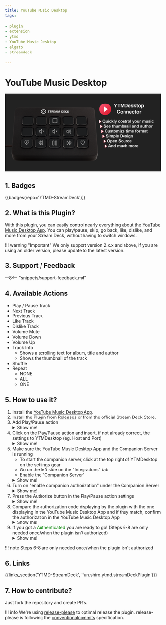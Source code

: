 ```yaml
---
title: YouTube Music Desktop
tags:

- plugin
- extension
- ytmd
- YouTube Music Desktop
- elgato
- streamdeck

---
```


# YouTube Music Desktop

![hero](https://raw.githubusercontent.com/XeroxDev/YTMD-StreamDeck/master/assets/thumbnail/ytmdc-thumbnail.png)

## 1. Badges

{{badges(repo='YTMD-StreamDeck')}}

## 2. What is this Plugin?

With this plugin, you can easily control nearly everything about the [YouTube Music Desktop App](https://github.com/ytmdesktop/ytmdesktop). You can play/pause, skip, go back, like, dislike, and more
from your Stream Deck, without having to switch windows.

!!! warning "Important"
    We only support version 2.x.x and above, if you are using an older version, please update to the latest version.

## 3. Support / Feedback

--8<-- "snippets/support-feedback.md"

## 4. Available Actions

- Play / Pause Track
- Next Track
- Previous Track
- Like Track
- Dislike Track
- Volume Mute
- Volume Down
- Volume Up
- Track Info
    - Shows a scrolling text for album, title and author
    - Shows the thumbnail of the track
- Shuffle
- Repeat
    - NONE
    - ALL
    - ONE

## 5. How to use it?

<ol>
  <li>Install the <a href="https://github.com/ytmdesktop/ytmdesktop">YouTube Music Desktop App</a>.</li>
    <li>Install the Plugin from <a href="https://github.com/XeroxDev/YTMD-StreamDeck/releases">Releases</a> or from the official Stream Deck Store.</li>
    <li>
    Add Play/Pause action
    <details class="example">
      <summary>Show me!</summary>
      <img src="/assets/images/guides/StreamDeck/YTMDesktop/step3.png" alt="step3.png"/>
    </details>
  </li>
  <li>
    Click on the Play/Pause action and insert, if not already correct, the settings to YTMDesktop (eg. Host and Port)
    <details class="example">
      <summary>Show me!</summary>
      <img src="/assets/images/guides/StreamDeck/YTMDesktop/step4.png" alt="step4.png"/>
    </details>
  </li>
  <li>
    Make sure the YouTube Music Desktop App and the Companion Server is running
    <ul>
        <li>To start the companion server, click at the top right of YTMDesktop on the settings gear</li>
      <li>Go on the left side on the "Integrations" tab</li>
      <li>Enable the "Companion Server"</li>
    </ul>
    <details class="example">
      <summary>Show me!</summary>
      <img src="/assets/images/guides/YTMDesktop/step1.png" alt="step1.png"/><br/>
      <img src="/assets/images/guides/YTMDesktop/step2.png" alt="step2.png"/><br/>
      <img src="/assets/images/guides/YTMDesktop/step3.png" alt="step3.png"/>
    </details>
  </li>
  <li>
    Turn on "enable companion authorization" under the Companion Server
    <details class="example">
      <summary>Show me!</summary>
      <img src="/assets/images/guides/YTMDesktop/step4.png" alt="step6.png"/>
    </details>
  </li>
  <li>
    Press the Authorize button in the Play/Pause action settings
    <details class="example">
      <summary>Show me!</summary>
      <img src="/assets/images/guides/StreamDeck/YTMDesktop/step7.png" alt="step7.png"/>
    </details>
  </li>
  <li>
    Compare the authorization code displaying by the plugin with the one displaying in the YouTube Music Desktop App and if they match, confirm the authorization in the YouTube Music Desktop App
    <details class="example">
      <summary>Show me!</summary>
      <img src="/assets/images/guides/StreamDeck/YTMDesktop/step8.png" alt="step8.png"/>
    </details>
  </li>
  <li>
    If you got a <span style="color: green;">Authenticated</span> you are ready to go! (Steps 6-8 are only needed once/when the plugin isn't authorized)
    <details class="example">
      <summary>Show me!</summary>
      <img src="/assets/images/guides/StreamDeck/YTMDesktop/step9.png" alt="step9.png"/>
    </details>
  </li>
</ol>

!!! note
    Steps 6-8 are only needed once/when the plugin isn't authorized

## 6. Links

{{links_section('YTMD-StreamDeck', 'fun.shiro.ytmd.streamDeckPlugin')}}

## 7. How to contribute?

Just fork the repository and create PR's.

!!! info
    We're using [release-please](https://github.com/googleapis/release-please) to optimal release the plugin.
    release-please is following the [conventionalcommits](https://www.conventionalcommits.org) specification.
